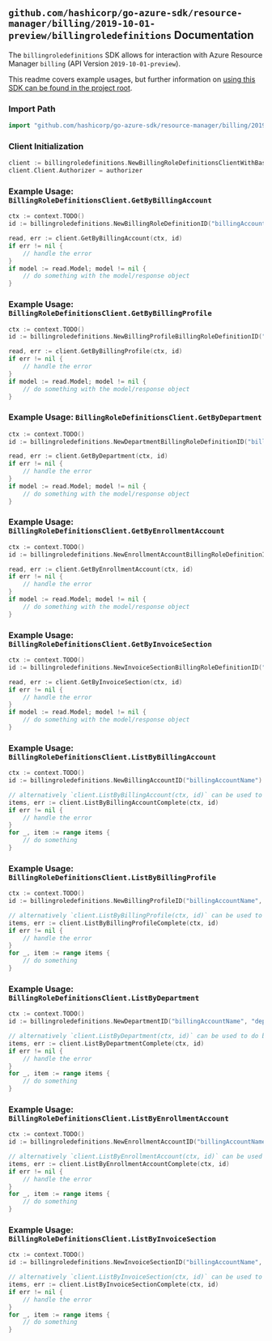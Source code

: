 
## `github.com/hashicorp/go-azure-sdk/resource-manager/billing/2019-10-01-preview/billingroledefinitions` Documentation

The `billingroledefinitions` SDK allows for interaction with Azure Resource Manager `billing` (API Version `2019-10-01-preview`).

This readme covers example usages, but further information on [using this SDK can be found in the project root](https://github.com/hashicorp/go-azure-sdk/tree/main/docs).

### Import Path

```go
import "github.com/hashicorp/go-azure-sdk/resource-manager/billing/2019-10-01-preview/billingroledefinitions"
```


### Client Initialization

```go
client := billingroledefinitions.NewBillingRoleDefinitionsClientWithBaseURI("https://management.azure.com")
client.Client.Authorizer = authorizer
```


### Example Usage: `BillingRoleDefinitionsClient.GetByBillingAccount`

```go
ctx := context.TODO()
id := billingroledefinitions.NewBillingRoleDefinitionID("billingAccountName", "billingRoleDefinitionName")

read, err := client.GetByBillingAccount(ctx, id)
if err != nil {
	// handle the error
}
if model := read.Model; model != nil {
	// do something with the model/response object
}
```


### Example Usage: `BillingRoleDefinitionsClient.GetByBillingProfile`

```go
ctx := context.TODO()
id := billingroledefinitions.NewBillingProfileBillingRoleDefinitionID("billingAccountName", "billingProfileName", "billingRoleDefinitionName")

read, err := client.GetByBillingProfile(ctx, id)
if err != nil {
	// handle the error
}
if model := read.Model; model != nil {
	// do something with the model/response object
}
```


### Example Usage: `BillingRoleDefinitionsClient.GetByDepartment`

```go
ctx := context.TODO()
id := billingroledefinitions.NewDepartmentBillingRoleDefinitionID("billingAccountName", "departmentName", "billingRoleDefinitionName")

read, err := client.GetByDepartment(ctx, id)
if err != nil {
	// handle the error
}
if model := read.Model; model != nil {
	// do something with the model/response object
}
```


### Example Usage: `BillingRoleDefinitionsClient.GetByEnrollmentAccount`

```go
ctx := context.TODO()
id := billingroledefinitions.NewEnrollmentAccountBillingRoleDefinitionID("billingAccountName", "enrollmentAccountName", "billingRoleDefinitionName")

read, err := client.GetByEnrollmentAccount(ctx, id)
if err != nil {
	// handle the error
}
if model := read.Model; model != nil {
	// do something with the model/response object
}
```


### Example Usage: `BillingRoleDefinitionsClient.GetByInvoiceSection`

```go
ctx := context.TODO()
id := billingroledefinitions.NewInvoiceSectionBillingRoleDefinitionID("billingAccountName", "billingProfileName", "invoiceSectionName", "billingRoleDefinitionName")

read, err := client.GetByInvoiceSection(ctx, id)
if err != nil {
	// handle the error
}
if model := read.Model; model != nil {
	// do something with the model/response object
}
```


### Example Usage: `BillingRoleDefinitionsClient.ListByBillingAccount`

```go
ctx := context.TODO()
id := billingroledefinitions.NewBillingAccountID("billingAccountName")

// alternatively `client.ListByBillingAccount(ctx, id)` can be used to do batched pagination
items, err := client.ListByBillingAccountComplete(ctx, id)
if err != nil {
	// handle the error
}
for _, item := range items {
	// do something
}
```


### Example Usage: `BillingRoleDefinitionsClient.ListByBillingProfile`

```go
ctx := context.TODO()
id := billingroledefinitions.NewBillingProfileID("billingAccountName", "billingProfileName")

// alternatively `client.ListByBillingProfile(ctx, id)` can be used to do batched pagination
items, err := client.ListByBillingProfileComplete(ctx, id)
if err != nil {
	// handle the error
}
for _, item := range items {
	// do something
}
```


### Example Usage: `BillingRoleDefinitionsClient.ListByDepartment`

```go
ctx := context.TODO()
id := billingroledefinitions.NewDepartmentID("billingAccountName", "departmentName")

// alternatively `client.ListByDepartment(ctx, id)` can be used to do batched pagination
items, err := client.ListByDepartmentComplete(ctx, id)
if err != nil {
	// handle the error
}
for _, item := range items {
	// do something
}
```


### Example Usage: `BillingRoleDefinitionsClient.ListByEnrollmentAccount`

```go
ctx := context.TODO()
id := billingroledefinitions.NewEnrollmentAccountID("billingAccountName", "enrollmentAccountName")

// alternatively `client.ListByEnrollmentAccount(ctx, id)` can be used to do batched pagination
items, err := client.ListByEnrollmentAccountComplete(ctx, id)
if err != nil {
	// handle the error
}
for _, item := range items {
	// do something
}
```


### Example Usage: `BillingRoleDefinitionsClient.ListByInvoiceSection`

```go
ctx := context.TODO()
id := billingroledefinitions.NewInvoiceSectionID("billingAccountName", "billingProfileName", "invoiceSectionName")

// alternatively `client.ListByInvoiceSection(ctx, id)` can be used to do batched pagination
items, err := client.ListByInvoiceSectionComplete(ctx, id)
if err != nil {
	// handle the error
}
for _, item := range items {
	// do something
}
```
